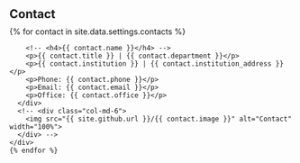 <div class="row g-5 mb-5">
  <div>
    <h2 style="margin: 60px 0px 10px;">Contact</h2>
    {% for contact in site.data.settings.contacts %}
    <div class="row g-5 mb-5">
      <div class="col-md-6">
        
        <!-- <h4>{{ contact.name }}</h4> -->
        <p>{{ contact.title }} | {{ contact.department }}</p>
        <p>{{ contact.institution }} | {{ contact.institution_address }}</p>
        <p>Phone: {{ contact.phone }}</p>
        <p>Email: {{ contact.email }}</p>
        <p>Office: {{ contact.office }}</p>
      </div>
      <!-- <div class="col-md-6">
        <img src="{{ site.github.url }}/{{ contact.image }}" alt="Contact" width="100%">
      </div> -->
    </div>
    {% endfor %}
  </div>
</div>
